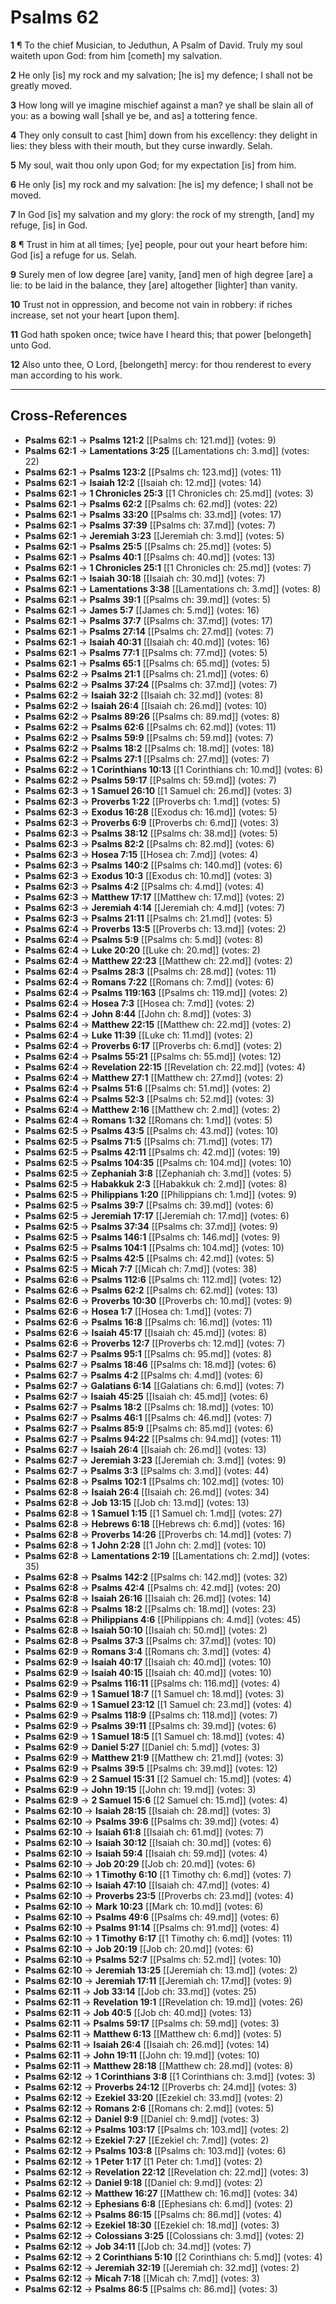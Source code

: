 # Psalms 62

**1** ¶ To the chief Musician, to Jeduthun, A Psalm of David. Truly my soul waiteth upon God: from him [cometh] my salvation.

**2** He only [is] my rock and my salvation; [he is] my defence; I shall not be greatly moved.

**3** How long will ye imagine mischief against a man? ye shall be slain all of you: as a bowing wall [shall ye be, and as] a tottering fence.

**4** They only consult to cast [him] down from his excellency: they delight in lies: they bless with their mouth, but they curse inwardly. Selah.

**5** My soul, wait thou only upon God; for my expectation [is] from him.

**6** He only [is] my rock and my salvation: [he is] my defence; I shall not be moved.

**7** In God [is] my salvation and my glory: the rock of my strength, [and] my refuge, [is] in God.

**8** ¶ Trust in him at all times; [ye] people, pour out your heart before him: God [is] a refuge for us. Selah.

**9** Surely men of low degree [are] vanity, [and] men of high degree [are] a lie: to be laid in the balance, they [are] altogether [lighter] than vanity.

**10** Trust not in oppression, and become not vain in robbery: if riches increase, set not your heart [upon them].

**11** God hath spoken once; twice have I heard this; that power [belongeth] unto God.

**12** Also unto thee, O Lord, [belongeth] mercy: for thou renderest to every man according to his work.

---

## Cross-References

- **Psalms 62:1** → **Psalms 121:2** [[Psalms ch: 121.md]] (votes: 9)
- **Psalms 62:1** → **Lamentations 3:25** [[Lamentations ch: 3.md]] (votes: 22)
- **Psalms 62:1** → **Psalms 123:2** [[Psalms ch: 123.md]] (votes: 11)
- **Psalms 62:1** → **Isaiah 12:2** [[Isaiah ch: 12.md]] (votes: 14)
- **Psalms 62:1** → **1 Chronicles 25:3** [[1 Chronicles ch: 25.md]] (votes: 3)
- **Psalms 62:1** → **Psalms 62:2** [[Psalms ch: 62.md]] (votes: 22)
- **Psalms 62:1** → **Psalms 33:20** [[Psalms ch: 33.md]] (votes: 17)
- **Psalms 62:1** → **Psalms 37:39** [[Psalms ch: 37.md]] (votes: 7)
- **Psalms 62:1** → **Jeremiah 3:23** [[Jeremiah ch: 3.md]] (votes: 5)
- **Psalms 62:1** → **Psalms 25:5** [[Psalms ch: 25.md]] (votes: 5)
- **Psalms 62:1** → **Psalms 40:1** [[Psalms ch: 40.md]] (votes: 13)
- **Psalms 62:1** → **1 Chronicles 25:1** [[1 Chronicles ch: 25.md]] (votes: 7)
- **Psalms 62:1** → **Isaiah 30:18** [[Isaiah ch: 30.md]] (votes: 7)
- **Psalms 62:1** → **Lamentations 3:38** [[Lamentations ch: 3.md]] (votes: 8)
- **Psalms 62:1** → **Psalms 39:1** [[Psalms ch: 39.md]] (votes: 5)
- **Psalms 62:1** → **James 5:7** [[James ch: 5.md]] (votes: 16)
- **Psalms 62:1** → **Psalms 37:7** [[Psalms ch: 37.md]] (votes: 17)
- **Psalms 62:1** → **Psalms 27:14** [[Psalms ch: 27.md]] (votes: 7)
- **Psalms 62:1** → **Isaiah 40:31** [[Isaiah ch: 40.md]] (votes: 16)
- **Psalms 62:1** → **Psalms 77:1** [[Psalms ch: 77.md]] (votes: 5)
- **Psalms 62:1** → **Psalms 65:1** [[Psalms ch: 65.md]] (votes: 5)
- **Psalms 62:2** → **Psalms 21:1** [[Psalms ch: 21.md]] (votes: 6)
- **Psalms 62:2** → **Psalms 37:24** [[Psalms ch: 37.md]] (votes: 7)
- **Psalms 62:2** → **Isaiah 32:2** [[Isaiah ch: 32.md]] (votes: 8)
- **Psalms 62:2** → **Isaiah 26:4** [[Isaiah ch: 26.md]] (votes: 10)
- **Psalms 62:2** → **Psalms 89:26** [[Psalms ch: 89.md]] (votes: 8)
- **Psalms 62:2** → **Psalms 62:6** [[Psalms ch: 62.md]] (votes: 11)
- **Psalms 62:2** → **Psalms 59:9** [[Psalms ch: 59.md]] (votes: 7)
- **Psalms 62:2** → **Psalms 18:2** [[Psalms ch: 18.md]] (votes: 18)
- **Psalms 62:2** → **Psalms 27:1** [[Psalms ch: 27.md]] (votes: 7)
- **Psalms 62:2** → **1 Corinthians 10:13** [[1 Corinthians ch: 10.md]] (votes: 6)
- **Psalms 62:2** → **Psalms 59:17** [[Psalms ch: 59.md]] (votes: 7)
- **Psalms 62:3** → **1 Samuel 26:10** [[1 Samuel ch: 26.md]] (votes: 3)
- **Psalms 62:3** → **Proverbs 1:22** [[Proverbs ch: 1.md]] (votes: 5)
- **Psalms 62:3** → **Exodus 16:28** [[Exodus ch: 16.md]] (votes: 5)
- **Psalms 62:3** → **Proverbs 6:9** [[Proverbs ch: 6.md]] (votes: 3)
- **Psalms 62:3** → **Psalms 38:12** [[Psalms ch: 38.md]] (votes: 5)
- **Psalms 62:3** → **Psalms 82:2** [[Psalms ch: 82.md]] (votes: 6)
- **Psalms 62:3** → **Hosea 7:15** [[Hosea ch: 7.md]] (votes: 4)
- **Psalms 62:3** → **Psalms 140:2** [[Psalms ch: 140.md]] (votes: 6)
- **Psalms 62:3** → **Exodus 10:3** [[Exodus ch: 10.md]] (votes: 3)
- **Psalms 62:3** → **Psalms 4:2** [[Psalms ch: 4.md]] (votes: 4)
- **Psalms 62:3** → **Matthew 17:17** [[Matthew ch: 17.md]] (votes: 2)
- **Psalms 62:3** → **Jeremiah 4:14** [[Jeremiah ch: 4.md]] (votes: 7)
- **Psalms 62:3** → **Psalms 21:11** [[Psalms ch: 21.md]] (votes: 5)
- **Psalms 62:4** → **Proverbs 13:5** [[Proverbs ch: 13.md]] (votes: 2)
- **Psalms 62:4** → **Psalms 5:9** [[Psalms ch: 5.md]] (votes: 8)
- **Psalms 62:4** → **Luke 20:20** [[Luke ch: 20.md]] (votes: 2)
- **Psalms 62:4** → **Matthew 22:23** [[Matthew ch: 22.md]] (votes: 2)
- **Psalms 62:4** → **Psalms 28:3** [[Psalms ch: 28.md]] (votes: 11)
- **Psalms 62:4** → **Romans 7:22** [[Romans ch: 7.md]] (votes: 6)
- **Psalms 62:4** → **Psalms 119:163** [[Psalms ch: 119.md]] (votes: 2)
- **Psalms 62:4** → **Hosea 7:3** [[Hosea ch: 7.md]] (votes: 2)
- **Psalms 62:4** → **John 8:44** [[John ch: 8.md]] (votes: 3)
- **Psalms 62:4** → **Matthew 22:15** [[Matthew ch: 22.md]] (votes: 2)
- **Psalms 62:4** → **Luke 11:39** [[Luke ch: 11.md]] (votes: 2)
- **Psalms 62:4** → **Proverbs 6:17** [[Proverbs ch: 6.md]] (votes: 2)
- **Psalms 62:4** → **Psalms 55:21** [[Psalms ch: 55.md]] (votes: 12)
- **Psalms 62:4** → **Revelation 22:15** [[Revelation ch: 22.md]] (votes: 4)
- **Psalms 62:4** → **Matthew 27:1** [[Matthew ch: 27.md]] (votes: 2)
- **Psalms 62:4** → **Psalms 51:6** [[Psalms ch: 51.md]] (votes: 2)
- **Psalms 62:4** → **Psalms 52:3** [[Psalms ch: 52.md]] (votes: 3)
- **Psalms 62:4** → **Matthew 2:16** [[Matthew ch: 2.md]] (votes: 2)
- **Psalms 62:4** → **Romans 1:32** [[Romans ch: 1.md]] (votes: 5)
- **Psalms 62:5** → **Psalms 43:5** [[Psalms ch: 43.md]] (votes: 10)
- **Psalms 62:5** → **Psalms 71:5** [[Psalms ch: 71.md]] (votes: 17)
- **Psalms 62:5** → **Psalms 42:11** [[Psalms ch: 42.md]] (votes: 19)
- **Psalms 62:5** → **Psalms 104:35** [[Psalms ch: 104.md]] (votes: 10)
- **Psalms 62:5** → **Zephaniah 3:8** [[Zephaniah ch: 3.md]] (votes: 5)
- **Psalms 62:5** → **Habakkuk 2:3** [[Habakkuk ch: 2.md]] (votes: 8)
- **Psalms 62:5** → **Philippians 1:20** [[Philippians ch: 1.md]] (votes: 9)
- **Psalms 62:5** → **Psalms 39:7** [[Psalms ch: 39.md]] (votes: 6)
- **Psalms 62:5** → **Jeremiah 17:17** [[Jeremiah ch: 17.md]] (votes: 6)
- **Psalms 62:5** → **Psalms 37:34** [[Psalms ch: 37.md]] (votes: 9)
- **Psalms 62:5** → **Psalms 146:1** [[Psalms ch: 146.md]] (votes: 9)
- **Psalms 62:5** → **Psalms 104:1** [[Psalms ch: 104.md]] (votes: 10)
- **Psalms 62:5** → **Psalms 42:5** [[Psalms ch: 42.md]] (votes: 5)
- **Psalms 62:5** → **Micah 7:7** [[Micah ch: 7.md]] (votes: 38)
- **Psalms 62:6** → **Psalms 112:6** [[Psalms ch: 112.md]] (votes: 12)
- **Psalms 62:6** → **Psalms 62:2** [[Psalms ch: 62.md]] (votes: 13)
- **Psalms 62:6** → **Proverbs 10:30** [[Proverbs ch: 10.md]] (votes: 9)
- **Psalms 62:6** → **Hosea 1:7** [[Hosea ch: 1.md]] (votes: 7)
- **Psalms 62:6** → **Psalms 16:8** [[Psalms ch: 16.md]] (votes: 11)
- **Psalms 62:6** → **Isaiah 45:17** [[Isaiah ch: 45.md]] (votes: 8)
- **Psalms 62:6** → **Proverbs 12:7** [[Proverbs ch: 12.md]] (votes: 7)
- **Psalms 62:7** → **Psalms 95:1** [[Psalms ch: 95.md]] (votes: 8)
- **Psalms 62:7** → **Psalms 18:46** [[Psalms ch: 18.md]] (votes: 6)
- **Psalms 62:7** → **Psalms 4:2** [[Psalms ch: 4.md]] (votes: 6)
- **Psalms 62:7** → **Galatians 6:14** [[Galatians ch: 6.md]] (votes: 7)
- **Psalms 62:7** → **Isaiah 45:25** [[Isaiah ch: 45.md]] (votes: 6)
- **Psalms 62:7** → **Psalms 18:2** [[Psalms ch: 18.md]] (votes: 10)
- **Psalms 62:7** → **Psalms 46:1** [[Psalms ch: 46.md]] (votes: 7)
- **Psalms 62:7** → **Psalms 85:9** [[Psalms ch: 85.md]] (votes: 6)
- **Psalms 62:7** → **Psalms 94:22** [[Psalms ch: 94.md]] (votes: 11)
- **Psalms 62:7** → **Isaiah 26:4** [[Isaiah ch: 26.md]] (votes: 13)
- **Psalms 62:7** → **Jeremiah 3:23** [[Jeremiah ch: 3.md]] (votes: 9)
- **Psalms 62:7** → **Psalms 3:3** [[Psalms ch: 3.md]] (votes: 44)
- **Psalms 62:8** → **Psalms 102:1** [[Psalms ch: 102.md]] (votes: 10)
- **Psalms 62:8** → **Isaiah 26:4** [[Isaiah ch: 26.md]] (votes: 34)
- **Psalms 62:8** → **Job 13:15** [[Job ch: 13.md]] (votes: 13)
- **Psalms 62:8** → **1 Samuel 1:15** [[1 Samuel ch: 1.md]] (votes: 27)
- **Psalms 62:8** → **Hebrews 6:18** [[Hebrews ch: 6.md]] (votes: 16)
- **Psalms 62:8** → **Proverbs 14:26** [[Proverbs ch: 14.md]] (votes: 7)
- **Psalms 62:8** → **1 John 2:28** [[1 John ch: 2.md]] (votes: 10)
- **Psalms 62:8** → **Lamentations 2:19** [[Lamentations ch: 2.md]] (votes: 35)
- **Psalms 62:8** → **Psalms 142:2** [[Psalms ch: 142.md]] (votes: 32)
- **Psalms 62:8** → **Psalms 42:4** [[Psalms ch: 42.md]] (votes: 20)
- **Psalms 62:8** → **Isaiah 26:16** [[Isaiah ch: 26.md]] (votes: 14)
- **Psalms 62:8** → **Psalms 18:2** [[Psalms ch: 18.md]] (votes: 23)
- **Psalms 62:8** → **Philippians 4:6** [[Philippians ch: 4.md]] (votes: 45)
- **Psalms 62:8** → **Isaiah 50:10** [[Isaiah ch: 50.md]] (votes: 2)
- **Psalms 62:8** → **Psalms 37:3** [[Psalms ch: 37.md]] (votes: 10)
- **Psalms 62:9** → **Romans 3:4** [[Romans ch: 3.md]] (votes: 4)
- **Psalms 62:9** → **Isaiah 40:17** [[Isaiah ch: 40.md]] (votes: 10)
- **Psalms 62:9** → **Isaiah 40:15** [[Isaiah ch: 40.md]] (votes: 10)
- **Psalms 62:9** → **Psalms 116:11** [[Psalms ch: 116.md]] (votes: 4)
- **Psalms 62:9** → **1 Samuel 18:7** [[1 Samuel ch: 18.md]] (votes: 3)
- **Psalms 62:9** → **1 Samuel 23:12** [[1 Samuel ch: 23.md]] (votes: 4)
- **Psalms 62:9** → **Psalms 118:9** [[Psalms ch: 118.md]] (votes: 7)
- **Psalms 62:9** → **Psalms 39:11** [[Psalms ch: 39.md]] (votes: 6)
- **Psalms 62:9** → **1 Samuel 18:5** [[1 Samuel ch: 18.md]] (votes: 4)
- **Psalms 62:9** → **Daniel 5:27** [[Daniel ch: 5.md]] (votes: 3)
- **Psalms 62:9** → **Matthew 21:9** [[Matthew ch: 21.md]] (votes: 3)
- **Psalms 62:9** → **Psalms 39:5** [[Psalms ch: 39.md]] (votes: 12)
- **Psalms 62:9** → **2 Samuel 15:31** [[2 Samuel ch: 15.md]] (votes: 4)
- **Psalms 62:9** → **John 19:15** [[John ch: 19.md]] (votes: 3)
- **Psalms 62:9** → **2 Samuel 15:6** [[2 Samuel ch: 15.md]] (votes: 4)
- **Psalms 62:10** → **Isaiah 28:15** [[Isaiah ch: 28.md]] (votes: 3)
- **Psalms 62:10** → **Psalms 39:6** [[Psalms ch: 39.md]] (votes: 4)
- **Psalms 62:10** → **Isaiah 61:8** [[Isaiah ch: 61.md]] (votes: 7)
- **Psalms 62:10** → **Isaiah 30:12** [[Isaiah ch: 30.md]] (votes: 6)
- **Psalms 62:10** → **Isaiah 59:4** [[Isaiah ch: 59.md]] (votes: 4)
- **Psalms 62:10** → **Job 20:29** [[Job ch: 20.md]] (votes: 6)
- **Psalms 62:10** → **1 Timothy 6:10** [[1 Timothy ch: 6.md]] (votes: 7)
- **Psalms 62:10** → **Isaiah 47:10** [[Isaiah ch: 47.md]] (votes: 4)
- **Psalms 62:10** → **Proverbs 23:5** [[Proverbs ch: 23.md]] (votes: 4)
- **Psalms 62:10** → **Mark 10:23** [[Mark ch: 10.md]] (votes: 6)
- **Psalms 62:10** → **Psalms 49:6** [[Psalms ch: 49.md]] (votes: 6)
- **Psalms 62:10** → **Psalms 91:14** [[Psalms ch: 91.md]] (votes: 4)
- **Psalms 62:10** → **1 Timothy 6:17** [[1 Timothy ch: 6.md]] (votes: 11)
- **Psalms 62:10** → **Job 20:19** [[Job ch: 20.md]] (votes: 6)
- **Psalms 62:10** → **Psalms 52:7** [[Psalms ch: 52.md]] (votes: 10)
- **Psalms 62:10** → **Jeremiah 13:25** [[Jeremiah ch: 13.md]] (votes: 2)
- **Psalms 62:10** → **Jeremiah 17:11** [[Jeremiah ch: 17.md]] (votes: 9)
- **Psalms 62:11** → **Job 33:14** [[Job ch: 33.md]] (votes: 25)
- **Psalms 62:11** → **Revelation 19:1** [[Revelation ch: 19.md]] (votes: 26)
- **Psalms 62:11** → **Job 40:5** [[Job ch: 40.md]] (votes: 13)
- **Psalms 62:11** → **Psalms 59:17** [[Psalms ch: 59.md]] (votes: 3)
- **Psalms 62:11** → **Matthew 6:13** [[Matthew ch: 6.md]] (votes: 5)
- **Psalms 62:11** → **Isaiah 26:4** [[Isaiah ch: 26.md]] (votes: 14)
- **Psalms 62:11** → **John 19:11** [[John ch: 19.md]] (votes: 10)
- **Psalms 62:11** → **Matthew 28:18** [[Matthew ch: 28.md]] (votes: 8)
- **Psalms 62:12** → **1 Corinthians 3:8** [[1 Corinthians ch: 3.md]] (votes: 3)
- **Psalms 62:12** → **Proverbs 24:12** [[Proverbs ch: 24.md]] (votes: 3)
- **Psalms 62:12** → **Ezekiel 33:20** [[Ezekiel ch: 33.md]] (votes: 2)
- **Psalms 62:12** → **Romans 2:6** [[Romans ch: 2.md]] (votes: 5)
- **Psalms 62:12** → **Daniel 9:9** [[Daniel ch: 9.md]] (votes: 3)
- **Psalms 62:12** → **Psalms 103:17** [[Psalms ch: 103.md]] (votes: 2)
- **Psalms 62:12** → **Ezekiel 7:27** [[Ezekiel ch: 7.md]] (votes: 2)
- **Psalms 62:12** → **Psalms 103:8** [[Psalms ch: 103.md]] (votes: 6)
- **Psalms 62:12** → **1 Peter 1:17** [[1 Peter ch: 1.md]] (votes: 2)
- **Psalms 62:12** → **Revelation 22:12** [[Revelation ch: 22.md]] (votes: 3)
- **Psalms 62:12** → **Daniel 9:18** [[Daniel ch: 9.md]] (votes: 2)
- **Psalms 62:12** → **Matthew 16:27** [[Matthew ch: 16.md]] (votes: 34)
- **Psalms 62:12** → **Ephesians 6:8** [[Ephesians ch: 6.md]] (votes: 2)
- **Psalms 62:12** → **Psalms 86:15** [[Psalms ch: 86.md]] (votes: 4)
- **Psalms 62:12** → **Ezekiel 18:30** [[Ezekiel ch: 18.md]] (votes: 3)
- **Psalms 62:12** → **Colossians 3:25** [[Colossians ch: 3.md]] (votes: 2)
- **Psalms 62:12** → **Job 34:11** [[Job ch: 34.md]] (votes: 7)
- **Psalms 62:12** → **2 Corinthians 5:10** [[2 Corinthians ch: 5.md]] (votes: 4)
- **Psalms 62:12** → **Jeremiah 32:19** [[Jeremiah ch: 32.md]] (votes: 2)
- **Psalms 62:12** → **Micah 7:18** [[Micah ch: 7.md]] (votes: 3)
- **Psalms 62:12** → **Psalms 86:5** [[Psalms ch: 86.md]] (votes: 3)
